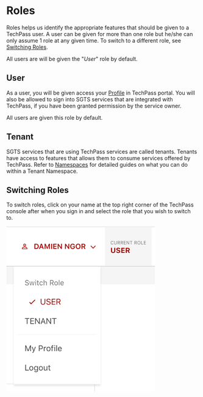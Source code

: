 # Roles
Roles helps us identify the appropriate features that should be given to a TechPass user. A user can be given for more than one role but he/she can only assume 1 role at any given time. To switch to a different role, see [Switching Roles](#switching-roles).

All users are will be given the "*User*" role by default.

## User
As a user, you will be given access your [Profile]() in TechPass portal. You will also be allowed to sign into SGTS services that are integrated with TechPass, if you have been granted permission by the service owner. 

All users are given this role by default.

## Tenant
SGTS services that are using TechPass services are called tenants. Tenants have access to features that allows them to consume services offered by TechPass. Refer to [Namespaces](namespace) for detailed guides on what you can do within a Tenant Namespace.

## Switching Roles
To switch roles, click on your name at the top right corner of the TechPass console after when you sign in and select the role that you wish to switch to.

![switchrole](assets/images/switchrole.png)